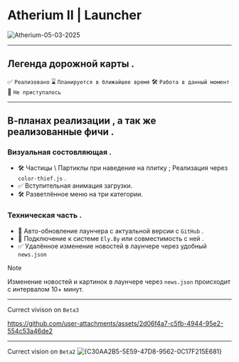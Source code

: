 # Atherium II | Launcher
![Atherium-05-03-2025](https://github.com/user-attachments/assets/a9a268ee-2e4e-4275-8036-35f2e48fa906)

__________________

## Легенда дорожной карты .
✅ ` Реализовано `
⌛ ` Планируется в ближайшее время `
🛠️ ` Работа в данный момент `
🛑 ` Не приступалось `

_____________

## В-планах реализации , а так же реализованные фичи .
### Визуальная состовляющая .
- 🛠️ Частицы \ Партиклы при наведение на плитку ; Реализация через ` color-thief.js ` .
- ✅ Вступительная анимация загрузки.
- 🛠️ Разветлённое меню на три категории.

### Техническая часть .
- 🛑 Авто-обновление лаунчера с актуальной версии с ` GitHub ` .
- 🛑 Подключение к системе ` Ely.By ` или совместимость с ней .
- ✅ Удалённое изменение новостей в лаунчере через удобный ` news.json `
> [!NOTE]
> Изменение новостей и картинок в лаунчере через `news.json` происходит с интервалом 10+ минут.
__________


Currect vivison on `Beta3`


https://github.com/user-attachments/assets/2d06f4a7-c5fb-4944-95e2-554c53a46de2

______

Currect vision on `Beta2`
![{C30AA2B5-5E59-47D8-9562-0C17F215E681}](https://github.com/user-attachments/assets/d20c0c08-7e98-4a3f-a56f-469f5b6a008d)

